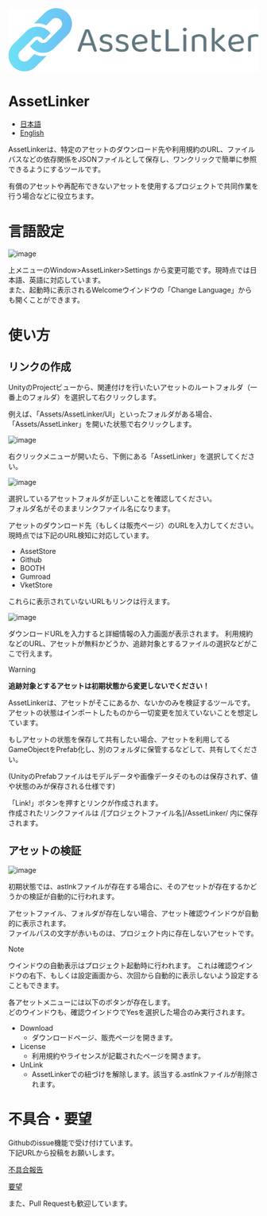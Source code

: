 ![logo](https://raw.githubusercontent.com/sh0ou/AssetReferLinker/main/Packages/jp.sh0uroom.assetlinker/UI/logo.png)
# AssetLinker
- [日本語](https://github.com/sh0ou/AssetReferLinker/blob/main/README-JP.md)
- [English](https://github.com/sh0ou/AssetReferLinker/blob/main/README.md)

AssetLinkerは、特定のアセットのダウンロード先や利用規約のURL、ファイルパスなどの依存関係をJSONファイルとして保存し、ワンクリックで簡単に参照できるようにするツールです。

有償のアセットや再配布できないアセットを使用するプロジェクトで共同作業を行う場合などに役立ちます。

# 言語設定
![image](https://github.com/sh0ou/AssetReferLinker/assets/47475540/abba2866-65a6-4ff0-8950-6f4126034a62)

上メニューのWindow>AssetLinker>Settings から変更可能です。現時点では日本語、英語に対応しています。<br/>
また、起動時に表示されるWelcomeウインドウの「Change Language」からも開くことができます。

# 使い方
## リンクの作成

UnityのProjectビューから、関連付けを行いたいアセットのルートフォルダ（一番上のフォルダ）を選択して右クリックします。

例えば、「Assets/AssetLinker/UI」といったフォルダがある場合、「Assets/AssetLinker」を開いた状態で右クリックします。

![image](https://github.com/sh0ou/AssetReferLinker/assets/47475540/5a7d74d2-872a-4abd-bb52-e04066cdcb89)

右クリックメニューが開いたら、下側にある「AssetLinker」を選択してください。

![image](https://github.com/sh0ou/AssetReferLinker/assets/47475540/f9f637de-7410-42ed-be61-ebf4cf9b5fdc)

選択しているアセットフォルダが正しいことを確認してください。<br/>
フォルダ名がそのままリンクファイル名になります。

アセットのダウンロード先（もしくは販売ページ）のURLを入力してください。
現時点では下記のURL検知に対応しています。
- AssetStore
- Github
- BOOTH
- Gumroad
- VketStore

これらに表示されていないURLもリンクは行えます。

![image](https://github.com/sh0ou/AssetReferLinker/assets/47475540/1b349e56-42b2-4dd5-a6e9-c592317e6243)

ダウンロードURLを入力すると詳細情報の入力画面が表示されます。
利用規約などのURL、アセットが無料かどうか、追跡対象とするファイルの選択などがここで行えます。

> [!WARNING]
> **追跡対象とするアセットは初期状態から変更しないでください！**
> 
> AssetLinkerは、アセットがそこにあるか、ないかのみを検証するツールです。<br/>
> アセットの状態はインポートしたものから一切変更を加えていないことを想定しています。
> 
> もしアセットの状態を保存して共有したい場合、アセットを利用してるGameObjectをPrefab化し、別のフォルダに保管するなどして、共有してください。
> 
> (UnityのPrefabファイルはモデルデータや画像データそのものは保存されず、値や状態のみが保存される仕様です)

「Link!」ボタンを押すとリンクが作成されます。<br/>
作成されたリンクファイルは /\[プロジェクトファイル名]/AssetLinker/ 内に保存されます。

## アセットの検証
![image](https://github.com/sh0ou/AssetReferLinker/assets/47475540/0ef9e170-52c8-466b-97e9-fb762a877921)

初期状態では、astlnkファイルが存在する場合に、そのアセットが存在するかどうかの検証が自動的に行われます。

アセットファイル、フォルダが存在しない場合、アセット確認ウインドウが自動的に表示されます。<br/>
ファイルパスの文字が赤いものは、プロジェクト内に存在しないアセットです。

> [!NOTE]
> ウインドウの自動表示はプロジェクト起動時に行われます。
> これは確認ウインドウの右下、もしくは設定画面から、次回から自動的に表示しないよう設定することもできます。

各アセットメニューには以下のボタンが存在します。<br/>
どのウインドウも、確認ウインドウでYesを選択した場合のみ実行されます。

- Download
  - ダウンロードページ、販売ページを開きます。
- License
  - 利用規約やライセンスが記載されたページを開きます。
- UnLink
  - AssetLinkerでの紐づけを解除します。該当する.astlnkファイルが削除されます。
 
#  不具合・要望
Githubのissue機能で受け付けています。<br/>
下記URLから投稿をお願いします。

[不具合報告](https://github.com/sh0ou/AssetReferLinker/issues/new?assignees=&labels=T%3A+Bug&projects=&template=-jp--%E4%B8%8D%E5%85%B7%E5%90%88%E5%A0%B1%E5%91%8A.md&title=)

[要望](https://github.com/sh0ou/AssetReferLinker/issues/new?assignees=&labels=P3%3A+Medium%2C+T%3A+Enhancement&projects=&template=-jp--%E8%A6%81%E6%9C%9B-%E6%8F%90%E6%A1%88.md&title=)

また、Pull Requestも歓迎しています。
